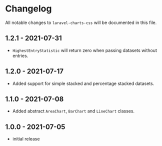 # Changelog

All notable changes to `laravel-charts-css` will be documented in this file.

## 1.2.1 - 2021-07-31

- `HighestEntryStatistic` will return zero when passing datasets without entries.

## 1.2.0 - 2021-07-17

- Added support for simple stacked and percentage stacked datasets.

## 1.1.0 - 2021-07-08

- Added abstract `AreaChart`, `BarChart` and `LineChart` classes.

## 1.0.0 - 2021-07-05

- initial release
